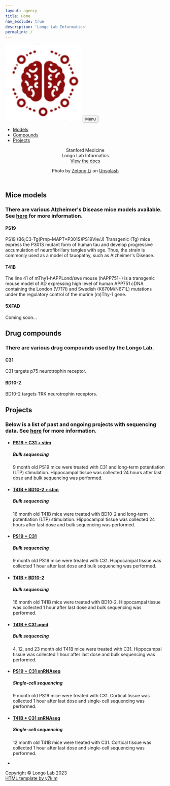 ```yaml
---
layout: agency
title: Home
nav_exclude: true
description: 'Longo Lab Informatics'
permalink: /
---
```


<!-- Navigation-->
<nav class="navbar navbar-expand-lg navbar-dark fixed-top" id="mainNav">
    <div class="container">
        <a class="navbar-brand" href="#page-top"><img src="assets/images/longo-logo.png" alt="..." /></a>
        <button class="navbar-toggler" type="button" data-bs-toggle="collapse" data-bs-target="#navbarResponsive" aria-controls="navbarResponsive" aria-expanded="false" aria-label="Toggle navigation">
            Menu
            <i class="fas fa-bars ms-1"></i>
        </button>
        <div class="collapse navbar-collapse" id="navbarResponsive">
            <ul class="navbar-nav text-uppercase ms-auto py-4 py-lg-0">
                <li class="nav-item"><a class="nav-link" href="#models">Models</a></li>
                <li class="nav-item"><a class="nav-link" href="#compounds">Compounds</a></li>
                <li class="nav-item"><a class="nav-link" href="#projects">Projects</a></li>
            </ul>
        </div>
    </div>
</nav>

<!-- Masthead-->
<header class="masthead">
    <div class="container">
        <div class="masthead-subheading">Stanford Medicine</div>
        <div class="masthead-heading text-uppercase">Longo Lab Informatics</div>
        <a class="btn btn-primary btn-xl text-uppercase" href="/docs/projects.html">View the docs</a>
        <p>Photo by <a href="https://unsplash.com/photos/y8diuDh3M0s">Zetong Li</a> on <a href="https://unsplash.com/">Unsplash</a></p>
    </div>
</header>

<!-- Models-->
<section class="page-section" id="models">
    <div class="container">
        <div class="text-center">
            <h2 class="section-heading text-uppercase">Mice models</h2>
            <h3 class="section-subheading text-muted">There are various Alzheimer's Disease mice models available. See <a href="https://med.stanford.edu/sbfnl/services/dm/dm5.html">here</a> for more information.</h3>
        </div>
        <div class="row text-center">
            <div class="col-md-4">
                <span class="fa-stack fa-4x">
                    <i class="fas fa-circle fa-stack-2x text-primary"></i>
                    <i class="fas fa-paw fa-stack-1x fa-inverse"></i>
                </span>
                <h4 class="my-3">PS19</h4>
                <p class="text-muted">PS19 (B6;C3-Tg(Prnp-MAPT*P301S)PS19Vle/J) Transgenic (Tg) mice express the P301S mutant form of human tau and develop progressive accumulation of neurofibrillary tangles with age.  Thus, the strain is commonly used as a model of tauopathy, such as Alzheimer's Disease.</p>
            </div>
            <div class="col-md-4">
                <span class="fa-stack fa-4x">
                    <i class="fas fa-circle fa-stack-2x text-primary"></i>
                    <i class="fas fa-paw fa-stack-1x fa-inverse"></i>
                </span>
                <h4 class="my-3">T41B</h4>
                <p class="text-muted">The line 41 of mThy1-hAPPLond/swe mouse (hAPP751+) is a transgenic mouse model of AD expressing high level of human APP751 cDNA containing the London (V717I) and Swedish (K670M/N671L) mutations under the regulatory control of the murine (m)Thy-1 gene.</p>
            </div>
            <div class="col-md-4">
                <span class="fa-stack fa-4x">
                    <i class="fas fa-circle fa-stack-2x text-primary"></i>
                    <i class="fas fa-paw fa-stack-1x fa-inverse"></i>
                </span>
                <h4 class="my-3">5XFAD</h4>
                <p class="text-muted">Coming soon...</p>
            </div>
        </div>
    </div>
</section>

<!-- Compounds-->
<section class="page-section bg-light" id="compounds">
    <div class="container">
        <div class="text-center">
            <h2 class="section-heading text-uppercase">Drug compounds</h2>
            <h3 class="section-subheading text-muted">There are various drug compounds used by the Longo Lab.</h3>
        </div>
        <div class="row text-center">
            <div class="col-md-6">
                <span class="fa-stack fa-4x">
                    <i class="fas fa-circle fa-stack-2x text-secondary"></i>
                    <i class="fas fa-syringe fa-stack-1x fa-inverse"></i>
                </span>
                <h4 class="my-3">C31</h4>
                <p class="text-muted">C31 targets p75 neurotrophin receptor.</p>
            </div>
            <div class="col-md-6">
                <span class="fa-stack fa-4x">
                    <i class="fas fa-circle fa-stack-2x text-secondary"></i>
                    <i class="fas fa-syringe fa-stack-1x fa-inverse"></i>
                </span>
                <h4 class="my-3">BD10-2</h4>
                <p class="text-muted">BD10-2 targets TRK neurotrophin receptors.</p>
            </div>
        </div>
    </div>
</section>

<!--Projects-->
<section class="page-section" id="projects">
    <div class="container">
        <div class="text-center">
            <h2 class="section-heading text-uppercase">Projects</h2>
            <h3 class="section-subheading text-muted">Below is a list of past and ongoing projects with sequencing data. See <a href="/docs/projects.html">here</a> for more information.</h3>
        </div>
        <ul class="timeline">
            <li>
                <div class="timeline-image"><i class="fas fa-4x fa-dna fa-stack-1x fa-inverse"></i></div>
                <div class="timeline-panel">
                    <div class="timeline-heading">
                        <h4><a href="/docs/projects/PS19_C31_stim.html">PS19 + C31 + stim</a></h4>
                        <h5>Bulk sequencing</h5>
                    </div>
                    <div class="timeline-body"><p class="text-muted">9 month old PS19 mice were treated with C31 and long-term potentiation (LTP) stimulation. Hippocampal tissue was collected 24 hours after last dose and bulk sequencing was performed.</p></div>
                </div>
            </li>
            <li class="timeline-inverted">
                <div class="timeline-image"><i class="fas fa-4x fa-dna fa-stack-1x fa-inverse"></i></div>
                <div class="timeline-panel">
                    <div class="timeline-heading">
                        <h4><a href="/docs/projects/T41B_BD10-2_stim.html">T41B + BD10-2 + stim</a></h4>
                        <h5>Bulk sequencing</h5>
                    </div>
                    <div class="timeline-body"><p class="text-muted">16 month old T41B mice were treated with BD10-2 and long-term potentiation (LTP) stimulation. Hippocampal tissue was collected 24 hours after last dose and bulk sequencing was performed.</p></div>
                </div>
            </li>
            <li>
                <div class="timeline-image"><i class="fas fa-4x fa-dna fa-stack-1x fa-inverse"></i></div>
                <div class="timeline-panel">
                    <div class="timeline-heading">
                        <h4><a href="/docs/projects/PS19_C31.html">PS19 + C31</a></h4>
                        <h5>Bulk sequencing</h5>
                    </div>
                    <div class="timeline-body"><p class="text-muted">9 month old PS19 mice were treated with C31. Hippocampal tissue was collected 1 hour after last dose and bulk sequencing was performed.</p></div>
                </div>
            </li>
            <li class="timeline-inverted">
                <div class="timeline-image"><i class="fas fa-4x fa-dna fa-stack-1x fa-inverse"></i></div>
                <div class="timeline-panel">
                    <div class="timeline-heading">
                        <h4><a href="/docs/projects/T41B_BD10-2.html">T41B + BD10-2</a></h4>
                        <h5>Bulk sequencing</h5>
                    </div>
                    <div class="timeline-body"><p class="text-muted">16 month old T41B mice were treated with BD10-2. Hippocampal tissue was collected 1 hour after last dose and bulk sequencing was performed.</p></div>
                </div>
            </li>
            <li>
                <div class="timeline-image"><i class="fas fa-4x fa-dna fa-stack-1x fa-inverse"></i></div>
                <div class="timeline-panel">
                    <div class="timeline-heading">
                        <h4><a href="/docs/projects/T41B_C31_aged.html">T41B + C31 aged</a></h4>
                        <h5>Bulk sequencing</h5>
                    </div>
                    <div class="timeline-body"><p class="text-muted">4, 12, and 23 month old T41B mice were treated with C31. Hippocampal tissue was collected 1 hour after last dose and bulk sequencing was performed.</p></div>
                </div>
            </li>
            <li class="timeline-inverted">
                <div class="timeline-image"><i class="fas fa-4x fa-dna fa-stack-1x fa-inverse"></i></div>
                <div class="timeline-panel">
                    <div class="timeline-heading">
                        <h4><a href="/docs/projects/PS19_C31_snRNAseq.html">PS19 + C31 snRNAseq</a></h4>
                        <h5>Single-cell sequencing</h5>
                    </div>
                    <div class="timeline-body"><p class="text-muted">9 month old PS19 mice were treated with C31. Cortical tissue was collected 1 hour after last dose and single-cell sequencing was performed.</p></div>
                </div>
            </li>
            <li>
                <div class="timeline-image"><i class="fas fa-4x fa-dna fa-stack-1x fa-inverse"></i></div>
                <div class="timeline-panel">
                    <div class="timeline-heading">
                        <h4><a href="/docs/projects/T41B_C31_snRNAseq.html">T41B + C31 snRNAseq</a></h4>
                        <h5>Single-cell sequencing</h5>
                    </div>
                    <div class="timeline-body"><p class="text-muted">12 month old T41B mice were treated with C31. Cortical tissue was collected 1 hour after last dose and single-cell sequencing was performed.</p></div>
                </div>
            </li>
            <li class="timeline-inverted">
                <div class="timeline-image"><i class="fas fa-4x fa-ellipsis fa-stack-1x fa-inverse"></i></div>
            </li>
        </ul>
    </div>
</section>

<!-- Footer-->
<footer class="footer py-4 bg-light">
    <div class="container">
        <div class="row align-items-center">
            <div class="col-lg-4 text-lg-start">Copyright &copy; Longo Lab 2023</div>
            <div class="col-lg-4 my-3 my-lg-0">
                <a class="btn btn-dark btn-social mx-2" href="https://github.com/Longo-Lab"><i class="fab fa-github"></i></a>
                <a class="btn btn-dark btn-social mx-2" href="https://med.stanford.edu/longo-lab.html"><i class="fa-solid fa-link"></i></a>
            </div>
            <div class="col-lg-4 text-lg-end">
                <a class="link-dark text-decoration-none" href="https://github.com/y7kim/agency-jekyll-theme">HTML template by y7kim</a>
            </div>
        </div>
    </div>
</footer>
